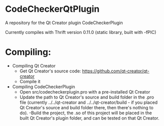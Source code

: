 # CodeCheckerQtPlugin
A repository for the Qt Creator plugin CodeCheckerPlugin

Currently compiles with Thrift version 0.11.0 (static library, built with -fPIC)

# Compiling:

- Compiling Qt Creator
  - Get Qt Creator's source code: https://github.com/qt-creator/qt-creator
  - Compile it
- Compiling CodeCheckerPlugin
  - Open src/codecheckerplugin.pro with a pre-installed Qt Creator
  - Update the path to Qt Creator's source and build folder in the .pro file (currently ../../qt-creator and ../../qt-creator/build - if you placed Qt Creator's source and build folder there, then there's nothing to do).
  -Build the project, the .so of this project will be placed in the built Qt Creator's plugin folder, and can be tested on that Qt Creator.
